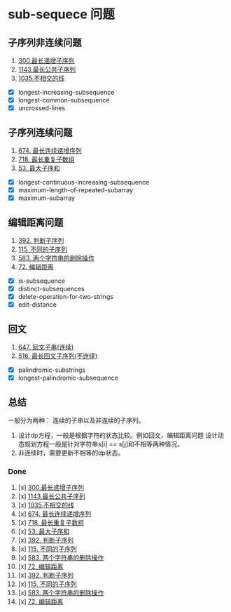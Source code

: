 # sub-sequece 问题

## 子序列非连续问题
1. [300.最长递增子序列](https://leetcode-cn.com/problems/longest-increasing-subsequence)    
2. [1143.最长公共子序列](https://leetcode-cn.com/problems/longest-common-subsequence)    
3. [1035.不相交的线](https://leetcode-cn.com/problems/uncrossed-lines)  

- [x] longest-increasing-subsequence
- [x] longest-common-subsequence
- [x] uncrossed-lines

## 子序列连续问题
1. [674. 最长连续递增序列](https://leetcode-cn.com/problems/longest-continuous-increasing-subsequence)  
2. [718. 最长重复子数组](https://leetcode-cn.com/problems/maximum-length-of-repeated-subarray)  
3. [53. 最大子序和](https://leetcode-cn.com/problems/maximum-subarray)  

- [x] longest-continuous-increasing-subsequence
- [x] maximum-length-of-repeated-subarray
- [x] maximum-subarray

## 编辑距离问题
1. [392. 判断子序列](https://leetcode-cn.com/problems/is-subsequence)    
2. [115. 不同的子序列](https://leetcode-cn.com/problems/distinct-subsequences)    
3. [583. 两个字符串的删除操作](https://leetcode-cn.com/problems/delete-operation-for-two-strings)    
4. [72. 编辑距离](https://leetcode-cn.com/problems/edit-distance)    

- [x] is-subsequence
- [x] distinct-subsequences
- [x] delete-operation-for-two-strings
- [x] edit-distance

## 回文
1. [647. 回文子串(连续)](https://leetcode-cn.com/problems/palindromic-substrings)    
2. [516. 最长回文子序列(不连续)](https://leetcode-cn.com/problems/longest-palindromic-subsequence)  

- [x] palindromic-substrings
- [x] longest-palindromic-subsequence

## 总结
一般分为两种： 连续的子串以及非连续的子序列。
1. 设计dp方程，一般是根据字符的状态比较。例如回文，编辑距离问题 设计动态规划方程一般是针对字符串s[i] == s[j]和不相等两种情况。
2. 非连续时，需要更新不相等的dp状态。


### Done
1. [x] [300.最长递增子序列](https://leetcode-cn.com/problems/longest-increasing-subsequence)    
2. [x] [1143.最长公共子序列](https://leetcode-cn.com/problems/longest-common-subsequence)    
3. [x] [1035.不相交的线](https://leetcode-cn.com/problems/uncrossed-lines) 
4. [x] [674. 最长连续递增序列](https://leetcode-cn.com/problems/longest-continuous-increasing-subsequence)  
5. [x] [718. 最长重复子数组](https://leetcode-cn.com/problems/maximum-length-of-repeated-subarray)  
6. [x] [53. 最大子序和](https://leetcode-cn.com/problems/maximum-subarray)  
7. [x] [392. 判断子序列](https://leetcode-cn.com/problems/is-subsequence)    
8. [x] [115. 不同的子序列](https://leetcode-cn.com/problems/distinct-subsequences)    
9. [x] [583. 两个字符串的删除操作](https://leetcode-cn.com/problems/delete-operation-for-two-strings)    
10. [x] [72. 编辑距离](https://leetcode-cn.com/problems/edit-distance)  
11. [x] [392. 判断子序列](https://leetcode-cn.com/problems/is-subsequence)    
12. [x] [115. 不同的子序列](https://leetcode-cn.com/problems/distinct-subsequences)    
13. [x] [583. 两个字符串的删除操作](https://leetcode-cn.com/problems/delete-operation-for-two-strings)    
14. [x] [72. 编辑距离](https://leetcode-cn.com/problems/edit-distance)  
